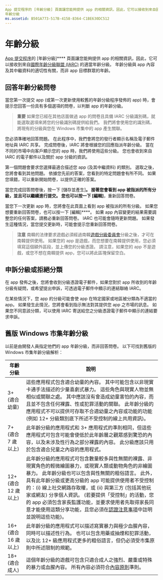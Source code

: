 ```yaml
---
App 提交程序的 [年齡分級] 頁面讓您能夠提供 app 的相關資訊，因此，它可以接收到來自國際年齡分級聯盟 (IARC) 的適當年齡分級。
年齡分級
ms.assetid: B501A773-517B-4158-8364-C1BE630DC512
---
```


# 年齡分級

[App 提交程序](app-submissions.md)的 [年齡分級]**** 頁面讓您能夠提供 app 的相關資訊，因此，它可以接收到來自[國際年齡分級聯盟 (IARC)](http://go.microsoft.com/fwlink/p/?LinkId=716854) 的適當年齡分級。 年齡分級與 app 內容及其中繼資料的適切性有關，而非 app 目標群眾的年齡。

## 回答年齡分級問卷

當您第一次提交 app (或第一次更新使用較舊的年齡分級程序發佈的 app) 時，會提示您回答一份具有多個選項的問卷，以判斷 app 的年齡分級。

> **重要** 如果您已經在其他店面做過 app 的問卷且具備 IARC 分級識別碼，就能選取選項來將您的分級識別碼提供給我們。 我們將會使用您的識別碼，將現有的分級與您在 Windows 市集中的 app 產生關聯。

您必須準確地回答問題。 在此程序中，我們會將您的發行者顯示名稱及電子郵件地址與 IARC 共享。 完成問卷後，IARC 將會根據您的回應指派年齡分級。 當在不同的市場中向客戶顯示您的 app 時，我們將使用這些分級。 您也會收到來自 IARC 的電子郵件以及關於 app 分級的資訊。

第一個問題會要求您選擇最適合描述您 app (及其中繼資料) 的類別。 選取之後，您將會看到其他問題。 依據您先前的答案，您看到的特定問題會有所不同。 如果您填錯，可以重新開始問卷，以提供正確的答案。

當您完成回答問卷後，按一下 [儲存並產生]****。 接著您會看到 app 被指派的所有分級，並且可以繼續進行提交。 您也可以按一下 [編輯]****，重新回答問卷。

當您下一次更新 app 時，您將會在此頁面上看到 app 被指派的所有分級。 如果您想要重新回答問卷，也可以按一下 [編輯]****。 如果 app 內容變更的結果需要調整您的任何答案，請務必重新回答問卷。 IARC 也可能會隨時更新問題。 如果發生這種情況，當您提交更新時，可能會提示您重新回答問卷。

> **注意** 南韓的法律要求遊戲必須經過南韓[遊戲分級委員會](http://go.microsoft.com/fwlink/p/?LinkId=228256)分級之後，才可在南韓提供使用。 如果您的 app 是遊戲，而您想要在南韓提供使用，您必須填寫這個額外區段，並上傳您的分級憑證。 請注意，如果您的 app 不是遊戲，或您不想在南韓提供 app，您可以將此區塊保留空白。

## 申訴分級或拒絕分類

在 app 發佈之後，您將會收到分級憑證電子郵件，如果您對於 app 所收到的年齡分級有疑問，或希望提出申訴，可透過電子郵件中顯示的連結聯絡 IARC。

在某些情況下，您 app 的分級可能會使 app 在特定國家或地區被分類為不適當的 app。 如果發生此情況，您將會看到指示無法對其提供您 app 之市場的訊息。 如果您不同意該分類，可以使用 IARC 寄送給您之分級憑證電子郵件中顯示的連結要求申訴。

## 舊版 Windows 市集年齡分級


以前是由開發人員指定他們的 app 年齡分級，而非回答問卷。 以下可找到舊版的 Windows 市集年齡分級解析：

| 年齡分級                           | 說明                            |
|--------------------------------------|----------------------------------------|
| 3+ (適合幼童)     | 這些應用程式包含適合幼童的內容。 其中可能包含以非現實卡通手法描述的少量喜劇式暴力。 這些角色與現實人物並無相似或關聯之處。 其中應該沒有會造成幼童害怕的內容，而且並不包含任何裸露、性或犯罪活動的關聯。 此年齡分級的應用程式不可以提供可存取不合適幼童之內容或功能的功能 (例如 12+ 分級類別底下所述不受控制的線上共用資訊)。            |
| 7+ (適合 7 歲以上)   | 此年齡分級的應用程式和 3+ 應用程式的準則相同，但這些應用程式可包含可能會使低於此年齡層之觀眾感到驚恐的內容，以及未涉及性行為之部分裸露的內容。 此分級應該只用於包含適合兒童之內容的應用程式。                                                                                   |
| 12+ (適合 12 歲以上) | 此年齡分級的應用程式可包含數量較多與性無關的裸露、非現實角色的輕微繪圖暴力，或現實人類或動物角色的非繪圖暴力。 此年齡分級也可以包含與性無關的粗俗語言。 此外，具有此年齡分級或更高分級的 app 可能提供使用者不受控制的：(i) 線上社交網路存取權，或 (ii) 與第三方 (包括其他玩家或網友) 分享個人資訊。 (若要提供「受控制」的活動，您的 app 必須包含家長監護功能，並要求使用者先取得家長同意才能使用這類分享功能，且您必須在[認證注意事項](notes-for-certification.md)中註明並說明這些功能)。 |
| 16+ (適合 16 歲以上) | 此年齡分級的應用程式可以描述寫實暴力與極少血腥內容，同時可以描述性行為。 也可以包含用藥或抽煙和犯罪活動，以及比 12+ 級應用程式更多的粗俗語言，但仍必須受市集原則中所述限制的規範。                                                                                                                           |
| 18+ (適合成人)            | 這個年齡分級的遊戲可包含只適合成人之強烈、嚴重或特殊的暴力或血腥內容。 所有內容必須符合[內容原則](https://msdn.microsoft.com/library/windows/apps/dn764944)準則。                                                                                                                                                            |


<!--HONumber=Mar16_HO1-->


